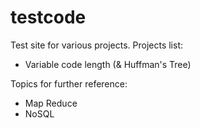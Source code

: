 testcode
========

Test site for various projects.
Projects list:
 - Variable code length (& Huffman's Tree)

Topics for further reference:
  - Map Reduce
  - NoSQL
